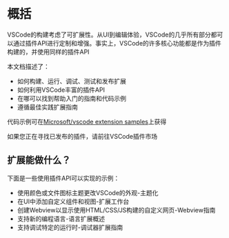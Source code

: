 # 概括

VSCode的构建考虑了可扩展性。从UI到编辑体验，VSCode的几乎所有部分都可以通过插件API进行定制和增强。事实上，VSCode的许多核心功能都是作为插件构建的，并使用同样的插件API

本文档描述了：

- 如何构建、运行、调试、测试和发布扩展
- 如何利用VSCode丰富的插件API
- 在哪可以找到帮助入门的指南和代码示例
- 遵循最佳实践扩展指南

代码示例可在[Microsoft/vscode extension samples](https://github.com/microsoft/vscode-extension-samples)上获得

如果您正在寻找已发布的插件，请前往VSCode插件市场

## 扩展能做什么？

下面是一些使用插件API可以实现的示例：

- 使用颜色或文件图标主题更改VSCode的外观-主题化
- 在UI中添加自定义组件和视图-扩展工作台
- 创建Webview以显示使用HTML/CSS/JS构建的自定义网页-Webview指南
- 支持新的编程语言-语言扩展概述
- 支持调试特定的运行时-调试器扩展指南